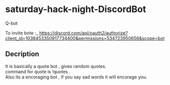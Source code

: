 # saturday-hack-night-DiscordBot

Q-bot 

To invite bote :_
https://discord.com/api/oauth2/authorize?client_id=1038453350917734400&permissions=534723950656&scope=bot

Decription
----------
It is basically a quote bot , gives random quotes. <br>
command for quote is !quotes . <br>
Also its a encoraging bot , if you say sad words it will encorage you.

